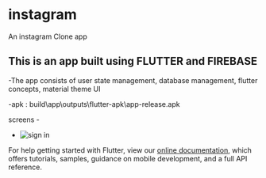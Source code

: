 # instagram

An instagram Clone app

## This is an app built using FLUTTER and FIREBASE

 -The app consists of user state management, database management, flutter concepts, material theme UI
 
 -apk : build\app\outputs\flutter-apk\app-release.apk
 
 screens -
 
 - ![sign in](https://drive.google.com/thumbnail?id=1lb8oEUfZIPqqHq0AJj3TaXq5_2PLByJW)

For help getting started with Flutter, view our
[online documentation](https://flutter.dev/docs), which offers tutorials,
samples, guidance on mobile development, and a full API reference.
